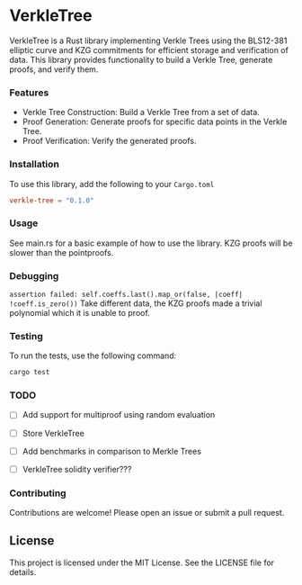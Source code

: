 
# VerkleTree
VerkleTree is a Rust library implementing Verkle Trees using the BLS12-381 elliptic curve and KZG commitments for efficient storage and verification of data. This library provides functionality to build a Verkle Tree, generate proofs, and verify them.

### Features
- Verkle Tree Construction: Build a Verkle Tree from a set of data.
- Proof Generation: Generate proofs for specific data points in the Verkle Tree.
- Proof Verification: Verify the generated proofs.

### Installation
To use this library, add the following to your `Cargo.toml`
```toml
verkle-tree = "0.1.0"
```

### Usage
See main.rs for a basic example of how to use the library.
KZG proofs will be slower than the pointproofs. 

### Debugging
``` assertion failed: self.coeffs.last().map_or(false, |coeff| !coeff.is_zero()) ```
Take different data, the KZG proofs made a trivial polynomial which it is unable to proof. 

### Testing
To run the tests, use the following command:
```bash
cargo test
```

### TODO
- [ ] Add support for multiproof using random evaluation
- [ ] Store VerkleTree
- [ ] Add benchmarks in comparison to Merkle Trees
- [ ] VerkleTree solidity verifier???


### Contributing
Contributions are welcome! Please open an issue or submit a pull request.

## License
This project is licensed under the MIT License. See the LICENSE file for details.